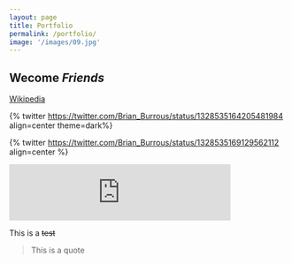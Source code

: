 ```yaml
---
layout: page
title: Portfolio
permalink: /portfolio/
image: '/images/09.jpg'
---
```


## Wecome *Friends*

[Wikipedia](https://www.wikipedia.com)


{% twitter https://twitter.com/Brian_Burrous/status/1328535164205481984 align=center theme=dark%}

{% twitter https://twitter.com/Brian_Burrous/status/1328535169129562112 align=center %}

<iframe src="https://anchor.fm/productideas/embed/episodes/Product-Ideas-2-with-Brian-Burrous-enu7m4/a-a45cvn4" height="102px" width="400px" frameborder="0" scrolling="no"></iframe>

This is a ~~test~~



>This is a quote

